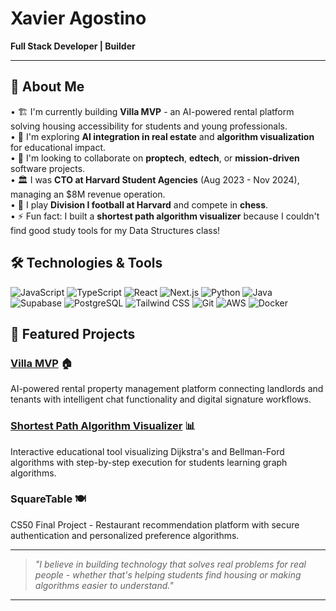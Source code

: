 # Xavier Agostino

**Full Stack Developer | Builder**

---

## 🧠 About Me

• 🏗️ I'm currently building **Villa MVP** - an AI-powered rental platform solving housing accessibility for students and young professionals.  
• 🎯 I'm exploring **AI integration in real estate** and **algorithm visualization** for educational impact.  
• 🤝 I'm looking to collaborate on **proptech**, **edtech**, or **mission-driven** software projects.  
• 🏛️ I was **CTO at Harvard Student Agencies** (Aug 2023 - Nov 2024), managing an $8M revenue operation.  
• 🏈 I play **Division I football at Harvard** and compete in **chess**.  
• ⚡ Fun fact: I built a **shortest path algorithm visualizer** because I couldn't find good study tools for my Data Structures class!

## 🛠️ Technologies & Tools

![JavaScript](https://img.shields.io/badge/-JavaScript-F7DF1E?style=flat&logo=javascript&logoColor=black)
![TypeScript](https://img.shields.io/badge/-TypeScript-3178C6?style=flat&logo=typescript&logoColor=white)
![React](https://img.shields.io/badge/-React-61DAFB?style=flat&logo=react&logoColor=black)
![Next.js](https://img.shields.io/badge/-Next.js-000000?style=flat&logo=nextdotjs&logoColor=white)
![Python](https://img.shields.io/badge/-Python-3776AB?style=flat&logo=python&logoColor=white)
![Java](https://img.shields.io/badge/-Java-007396?style=flat&logo=java&logoColor=white)
![Supabase](https://img.shields.io/badge/-Supabase-3ECF8E?style=flat&logo=supabase&logoColor=white)
![PostgreSQL](https://img.shields.io/badge/-PostgreSQL-336791?style=flat&logo=postgresql&logoColor=white)
![Tailwind CSS](https://img.shields.io/badge/-Tailwind%20CSS-38B2AC?style=flat&logo=tailwind-css&logoColor=white)
![Git](https://img.shields.io/badge/-Git-F05032?style=flat&logo=git&logoColor=white)
![AWS](https://img.shields.io/badge/-AWS-232F3E?style=flat&logo=amazon-aws&logoColor=white)
![Docker](https://img.shields.io/badge/-Docker-2496ED?style=flat&logo=docker&logoColor=white)

## 🚀 Featured Projects

### [Villa MVP](https://rentwithvilla.com) 🏠
AI-powered rental property management platform connecting landlords and tenants with intelligent chat functionality and digital signature workflows.

### [Shortest Path Algorithm Visualizer](https://shortest-path-visualizer-pi.vercel.app/) 📊
Interactive educational tool visualizing Dijkstra's and Bellman-Ford algorithms with step-by-step execution for students learning graph algorithms.

### SquareTable 🍽️
CS50 Final Project - Restaurant recommendation platform with secure authentication and personalized preference algorithms.

---

> *"I believe in building technology that solves real problems for real people - whether that's helping students find housing or making algorithms easier to understand."*

---
